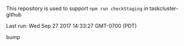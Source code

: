 This repository is used to support `npm run checkStaging` in taskcluster-github

Last run: Wed Sep 27 2017 14:33:27 GMT-0700 (PDT)

bump
